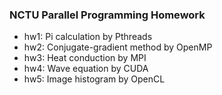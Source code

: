 ### NCTU Parallel Programming Homework
- hw1: Pi calculation by Pthreads
- hw2: Conjugate-gradient method by OpenMP
- hw3: Heat conduction by MPI
- hw4: Wave equation by CUDA
- hw5: Image histogram by OpenCL
